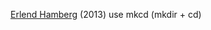 
[Erlend Hamberg](https://hamberg.no/erlend/posts/2013-01-18-mkcd.html)
(2013) use mkcd (mkdir + cd)
